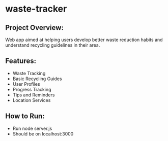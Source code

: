 # waste-tracker

## Project Overview:
Web app aimed at helping users develop better waste reduction habits and understand recycling guidelines in their area.
## Features:
- Waste Tracking
- Basic Recycling Guides
- User Profiles
- Progress Tracking
- Tips and Reminders
- Location Services
## How to Run:
- Run node server.js
- Should be on localhost:3000
